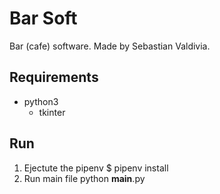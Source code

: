 # Bar Soft
Bar (cafe) software. Made by Sebastian Valdivia.

## Requirements
+ python3
    - tkinter

## Run
1. Ejectute the pipenv
    $ pipenv install
2. Run main file
    python __main__.py

